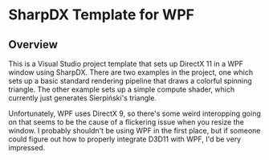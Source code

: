 # SharpDX Template for WPF

## Overview

This is a Visual Studio project template that sets up DirectX 11 in a WPF window using SharpDX. There are two examples in the project, one which sets up a basic standard rendering pipeline that draws a colorful spinning triangle. The other example sets up a simple compute shader, which currently just generates Sierpiński's triangle.

Unfortunately, WPF uses DirectX 9, so there's some weird interopping going on that seems to be the cause of a flickering issue when you resize the window. I probably shouldn't be using WPF in the first place, but if someone could figure out how to properly integrate D3D11 with WPF, I'd be very impressed.
